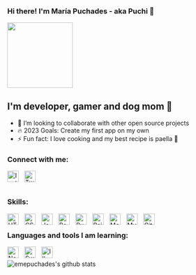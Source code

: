 ### Hi there! I'm María Puchades - aka Puchi 👋 
   <img align="center" width="150" src="https://user-images.githubusercontent.com/100128850/215321178-1046cc1a-b460-4fa1-8681-448084110811.png" />

## I'm developer, gamer and dog mom 🐶

- 💞️ I’m looking to collaborate with other open source projects
- 🔥 2023 Goals: Create my first app on my own
- ⚡ Fun fact: I love cooking and my best recipe is paella 🥘

### Connect with me:
[<img align="left" alt="Instagram" width="26px" src="https://cdn.jsdelivr.net/npm/simple-icons@3.0.1/icons/instagram.svg" style="padding-right:10px;" />][instagram]
[<img align="left" alt="Twitter" width="26px" src="https://cdn.jsdelivr.net/npm/simple-icons@3.13.0/icons/twitter.svg" style="padding-right:10px;" />][twitter]


&nbsp;&nbsp;
&nbsp;&nbsp;
---

### Skills:

<img align="left" alt="HTML5" width="26px" src="https://cdn.jsdelivr.net/gh/devicons/devicon/icons/html5/html5-original.svg" style="padding-right:10px;" />
<img align="left" alt="CSS3" width="26px" src="https://cdn.jsdelivr.net/gh/devicons/devicon/icons/css3/css3-original.svg" style="padding-right:10px;" />
<img align="left" alt="JavaScript" width="26px" src="https://cdn.jsdelivr.net/gh/devicons/devicon/icons/javascript/javascript-original.svg" style="padding-right:10px;" />
<img align="left" alt="React" width="26px" src="https://cdn.jsdelivr.net/gh/devicons/devicon/icons/react/react-original.svg" style="padding-right:10px;" />
<img align="left" alt="RubyOnRails" width="26px" src="https://cdn.jsdelivr.net/npm/react-devicon@0.1.9/ruby/original/RubyOriginal.svg" style="padding-right:10px;" />
<img align="left" alt="Rails" width="26px" src="https://cdn.jsdelivr.net/npm/react-devicon@0.1.9/rails/original-wordmark/RailsOriginalWordmark.svg" style="padding-right:10px;" />

<img align="left" alt="MongoDB" width="26px" src="https://cdn.jsdelivr.net/gh/devicons/devicon/icons/mongodb/mongodb-original.svg" style="padding-right:10px;" />
<img align="left" alt="MySQL" width="26px" src="https://cdn.jsdelivr.net/gh/devicons/devicon/icons/mysql/mysql-original.svg" style="padding-right:10px;" />
<img align="left" alt="GitHub" width="26px" src="https://user-images.githubusercontent.com/3369400/139447912-e0f43f33-6d9f-45f8-be46-2df5bbc91289.png" style="padding-right:10px;" />

&nbsp;&nbsp;
&nbsp;&nbsp;

### Languages and tools I am learning:
<img align="left" alt="Node.js" width="26px" src="https://cdn.jsdelivr.net/gh/devicons/devicon/icons/nodejs/nodejs-original.svg" style="padding-right:10px;" />
<img align="left" alt="Swift" width="26px" src="https://cdn.jsdelivr.net/npm/react-devicon@0.1.9/swift/original/SwiftOriginal.svg" style="padding-right:10px;" />
<img align="left" alt="Illustrator.js" width="26px" src="https://cdn.jsdelivr.net/npm/react-devicon@0.1.9/illustrator/line/IllustratorLine.svg" style="padding-right:10px;" />

&nbsp;&nbsp;
&nbsp;&nbsp;

 <img src="https://github-readme-stats.vercel.app/api?username=emepuchades&show_icons=true&include_all_commits=true&theme=buefy&hide_border=false" alt="emepuchades's github stats" />



[twitter]: https://twitter.com/emepuchades
[instagram]: https://instagram.com/emepuchades

<!---
emepuchades/emepuchades is a ✨ special ✨ repository because its `README.md` (this file) appears on your GitHub profile.
You can click the Preview link to take a look at your changes.
--->
